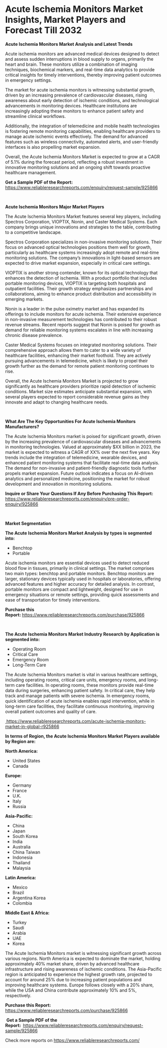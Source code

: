 <p><h1>Acute Ischemia Monitors Market Insights, Market Players and Forecast Till 2032</h1></p><p><strong>Acute Ischemia Monitors Market Analysis and Latest Trends</strong></p>
<p><p>Acute ischemia monitors are advanced medical devices designed to detect and assess sudden interruptions in blood supply to organs, primarily the heart and brain. These monitors utilize a combination of imaging techniques, biochemical markers, and real-time data analytics to provide critical insights for timely interventions, thereby improving patient outcomes in emergency settings.</p><p>The market for acute ischemia monitors is witnessing substantial growth, driven by an increasing prevalence of cardiovascular diseases, rising awareness about early detection of ischemic conditions, and technological advancements in monitoring devices. Healthcare institutions are increasingly adopting these monitors to enhance patient safety and streamline clinical workflows.</p><p>Additionally, the integration of telemedicine and mobile health technologies is fostering remote monitoring capabilities, enabling healthcare providers to manage acute ischemic events effectively. The demand for advanced features such as wireless connectivity, automated alerts, and user-friendly interfaces is also propelling market expansion.</p><p>Overall, the Acute Ischemia Monitors Market is expected to grow at a CAGR of 5.1% during the forecast period, reflecting a robust investment in innovative monitoring solutions and an ongoing shift towards proactive healthcare management.</p></p>
<p><strong>Get a Sample PDF of the Report:&nbsp;</strong> <a href="https://www.reliableresearchreports.com/enquiry/request-sample/925866?utm_campaign=3210&utm_medium=2&utm_source=Github&utm_content=ia&utm_term=24032025&utm_id=acute-ischemia-monitors">https://www.reliableresearchreports.com/enquiry/request-sample/925866</a></p>
<p>&nbsp;</p>
<p><strong>Acute Ischemia Monitors Major Market Players</strong></p>
<p><p>The Acute Ischemia Monitors Market features several key players, including Spectros Corporation, VIOPTIX, Nonin, and Caster Medical Systems. Each company brings unique innovations and strategies to the table, contributing to a competitive landscape.</p><p>Spectros Corporation specializes in non-invasive monitoring solutions. Their focus on advanced optical technologies positions them well for growth, particularly as healthcare systems increasingly adopt remote and real-time monitoring solutions. The company’s innovations in light-based sensors are expected to drive market expansion, especially in critical care settings.</p><p>VIOPTIX is another strong contender, known for its optical technology that enhances the detection of ischemia. With a product portfolio that includes portable monitoring devices, VIOPTIX is targeting both hospitals and outpatient facilities. Their growth strategy emphasizes partnerships and collaborations, aiming to enhance product distribution and accessibility in emerging markets.</p><p>Nonin is a leader in the pulse oximetry market and has expanded its offerings to include monitors for acute ischemia. Their extensive experience in non-invasive measurement technologies has contributed to their robust revenue streams. Recent reports suggest that Nonin is poised for growth as demand for reliable monitoring systems escalates in line with increasing chronic disease prevalence.</p><p>Caster Medical Systems focuses on integrated monitoring solutions. Their comprehensive approach allows them to cater to a wide variety of healthcare facilities, enhancing their market foothold. They are actively pursuing advancements in telemedicine, which is likely to propel their growth further as the demand for remote patient monitoring continues to rise.</p><p>Overall, the Acute Ischemia Monitors Market is projected to grow significantly as healthcare providers prioritize rapid detection of ischemic conditions. Market size estimates anticipate substantial expansion, with several players expected to report considerable revenue gains as they innovate and adapt to changing healthcare needs.</p></p>
<p>&nbsp;</p>
<p><strong>What Are The Key Opportunities For Acute Ischemia Monitors Manufacturers?</strong></p>
<p><p>The Acute Ischemia Monitors market is poised for significant growth, driven by the increasing prevalence of cardiovascular diseases and advancements in monitoring technologies. Valued at approximately $XX billion in 2023, the market is expected to witness a CAGR of XX% over the next five years. Key trends include the integration of telemedicine, wearable devices, and enhanced patient monitoring systems that facilitate real-time data analysis. The demand for non-invasive and patient-friendly diagnostic tools further propels market expansion. Future outlook indicates a focus on AI-driven analytics and personalized medicine, positioning the market for robust development and innovation in monitoring solutions.</p></p>
<p><strong>Inquire or Share Your Questions If Any Before Purchasing This Report:</strong> <a href="https://www.reliableresearchreports.com/enquiry/pre-order-enquiry/925866?utm_campaign=3210&utm_medium=2&utm_source=Github&utm_content=ia&utm_term=24032025&utm_id=acute-ischemia-monitors">https://www.reliableresearchreports.com/enquiry/pre-order-enquiry/925866</a></p>
<p>&nbsp;</p>
<p><strong>Market Segmentation</strong></p>
<p><strong>The Acute Ischemia Monitors Market Analysis by types is segmented into:</strong></p>
<p><ul><li>Benchtop</li><li>Portable</li></ul></p>
<p><p>Acute ischemia monitors are essential devices used to detect reduced blood flow in tissues, primarily in clinical settings. The market comprises two main types: benchtop and portable monitors. Benchtop monitors are larger, stationary devices typically used in hospitals or laboratories, offering advanced features and higher accuracy for detailed analysis. In contrast, portable monitors are compact and lightweight, designed for use in emergency situations or remote settings, providing quick assessments and ease of transportation for timely interventions.</p></p>
<p><strong>Purchase this Report:&nbsp;</strong><a href="https://www.reliableresearchreports.com/purchase/925866?utm_campaign=3210&utm_medium=2&utm_source=Github&utm_content=ia&utm_term=24032025&utm_id=acute-ischemia-monitors">https://www.reliableresearchreports.com/purchase/925866</a></p>
<p>&nbsp;</p>
<p><strong>The Acute Ischemia Monitors Market Industry Research by Application is segmented into:</strong></p>
<p><ul><li>Operating Room</li><li>Critical Care</li><li>Emergency Room</li><li>Long-Term Care</li></ul></p>
<p><p>The Acute Ischemia Monitors market is vital in various healthcare settings, including operating rooms, critical care units, emergency rooms, and long-term care facilities. In operating rooms, these monitors provide real-time data during surgeries, enhancing patient safety. In critical care, they help track and manage patients with severe ischemia. In emergency rooms, quick identification of acute ischemia enables rapid intervention, while in long-term care facilities, they facilitate continuous monitoring, improving overall patient outcomes and quality of care.</p></p>
<p><a href="https://www.reliableresearchreports.com/acute-ischemia-monitors-market-in-global-r925866?utm_campaign=3210&utm_medium=2&utm_source=Github&utm_content=ia&utm_term=24032025&utm_id=acute-ischemia-monitors">&nbsp;https://www.reliableresearchreports.com/acute-ischemia-monitors-market-in-global-r925866</a></p>
<p><strong>In terms of Region, the Acute Ischemia Monitors Market Players available by Region are:</strong></p>
<p>
    <p> <strong> North America: </strong>
        <ul>
            <li>United States</li>
            <li>Canada</li>
        </ul>
        </p> 
    <p> <strong> Europe: </strong>
        <ul>
            <li>Germany</li>
            <li>France</li>
            <li>U.K.</li>
            <li>Italy</li>
            <li>Russia</li>
        </ul>
        </p> 
    <p> <strong> Asia-Pacific: </strong>
        <ul>
            <li>China</li>
            <li>Japan</li>
            <li>South Korea</li>
            <li>India</li>
            <li>Australia</li>
            <li>China Taiwan</li>
            <li>Indonesia</li>
            <li>Thailand</li>
            <li>Malaysia</li>
        </ul>
        </p> 
    <p> <strong> Latin America: </strong>
        <ul>
            <li>Mexico</li>
            <li>Brazil</li>
            <li>Argentina Korea</li>
            <li>Colombia</li>
        </ul>
        </p> 
    <p> <strong> Middle East & Africa: </strong>
        <ul>
            <li>Turkey</li>
            <li>Saudi</li>
            <li>Arabia</li>
            <li>UAE</li>
            <li>Korea</li>
        </ul>
    </p>
    </p>
<p><p>The Acute Ischemia Monitors market is witnessing significant growth across various regions. North America is expected to dominate the market, holding approximately 40% market share, driven by advanced healthcare infrastructure and rising awareness of ischemic conditions. The Asia-Pacific region is anticipated to experience the highest growth rate, projected to account for around 25% due to increasing patient populations and improving healthcare systems. Europe follows closely with a 20% share, while the USA and China contribute approximately 10% and 5%, respectively.</p></p>
<p><strong>Purchase this Report: </strong><a href="https://www.reliableresearchreports.com/purchase/925866?utm_campaign=3210&utm_medium=2&utm_source=Github&utm_content=ia&utm_term=24032025&utm_id=acute-ischemia-monitors">https://www.reliableresearchreports.com/purchase/925866</a></p>
<p>&nbsp;<strong>Get a Sample PDF of the Report:&nbsp;&nbsp;</strong><a href="https://www.reliableresearchreports.com/enquiry/request-sample/925866?utm_campaign=3210&utm_medium=2&utm_source=Github&utm_content=ia&utm_term=24032025&utm_id=acute-ischemia-monitors">https://www.reliableresearchreports.com/enquiry/request-sample/925866</a></p>
<p><strong></strong></p>
<p>Check more reports on <a href="https://www.reliableresearchreports.com/?utm_campaign=3210&utm_medium=2&utm_source=Github&utm_content=ia&utm_term=24032025&utm_id=acute-ischemia-monitors">https://www.reliableresearchreports.com/</a></p>